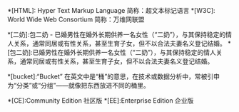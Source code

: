 *[HTML]: Hyper Text Markup Language 简称：超文本标记语言
*[W3C]: World Wide Web Consortium 简称：万维网联盟

*[二奶]:包二奶 - 已婚男性在婚外长期供养一名女性（“二奶”），与其保持稳定的情人关系，通常同居或有性关系，甚至生育子女，但不以合法夫妻名义登记结婚。
*[包二奶]:已婚男性在婚外长期供养一名女性（“二奶”），与其保持稳定的情人关系，通常同居或有性关系，甚至生育子女，但不以合法夫妻名义登记结婚。

*[bucket]:“Bucket” 在英文中是“桶”的意思，在技术或数据分析中，常被引申为“分类”或“分组”——就像把东西放进不同的桶里。

*[CE]:Community Edition 社区版
*[EE]:Enterprise Edition 企业版



